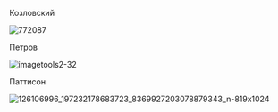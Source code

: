 Козловский

![772087](https://user-images.githubusercontent.com/106889299/203404536-0a97809f-5eab-4c70-a604-c8c042b1ecea.jpg)

Петров

![imagetools2-32](https://user-images.githubusercontent.com/106889299/203405812-53680fe6-e58e-4b2a-8763-832e2bb56324.jpg)

Паттисон

![126106996_197232178683723_8369927203078879343_n-819x1024](https://user-images.githubusercontent.com/106889299/203405878-a441b60d-9196-4cbc-9ace-201e189f6698.jpg)
